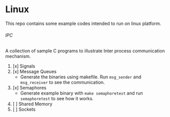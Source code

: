 # Linux
This repo contains some example codes intended to run on linux platform.  

###### IPC
A collection of sample C programs to illustrate Inter process communication mechanism.  
1. [x] Signals  
2. [x] Message Queues  
   - Generate the binaries using makefile. Run `msg_sender` and `msg_receiver` to see the communication. 
3. [x] Semaphores  
   - Generate example binary with `make semaphoretest` and run `semaphoretest` to see how it works.  
4. [ ] Shared Memory  
5. [ ] Sockets  


